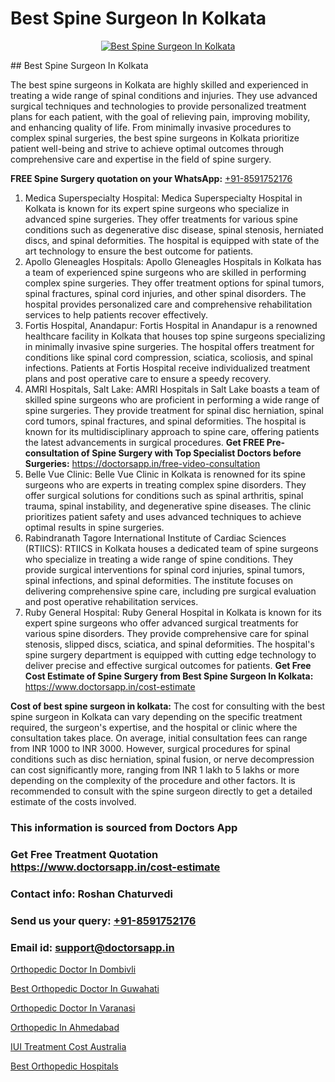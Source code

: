 # Best Spine Surgeon In Kolkata

<p align="center">
  <a href="null">
    <img src="null" alt="Best Spine Surgeon In Kolkata">
  </a>
</p>
## Best Spine Surgeon In Kolkata

The best spine surgeons in Kolkata are highly skilled and experienced in treating a wide range of spinal conditions and injuries. They use advanced surgical techniques and technologies to provide personalized treatment plans for each patient, with the goal of relieving pain, improving mobility, and enhancing quality of life. From minimally invasive procedures to complex spinal surgeries, the best spine surgeons in Kolkata prioritize patient well-being and strive to achieve optimal outcomes through comprehensive care and expertise in the field of spine surgery.

**FREE Spine Surgery quotation on your WhatsApp:**  [+91-8591752176](https://api.whatsapp.com/send?phone=8591752176)

1) Medica Superspecialty Hospital:
Medica Superspecialty Hospital in Kolkata is known for its expert spine surgeons who specialize in advanced spine surgeries. They offer treatments for various spine conditions such as degenerative disc disease, spinal stenosis, herniated discs, and spinal deformities. The hospital is equipped with state of the art technology to ensure the best outcome for patients.
2) Apollo Gleneagles Hospitals:
Apollo Gleneagles Hospitals in Kolkata has a team of experienced spine surgeons who are skilled in performing complex spine surgeries. They offer treatment options for spinal tumors, spinal fractures, spinal cord injuries, and other spinal disorders. The hospital provides personalized care and comprehensive rehabilitation services to help patients recover effectively.
3) Fortis Hospital, Anandapur:
Fortis Hospital in Anandapur is a renowned healthcare facility in Kolkata that houses top spine surgeons specializing in minimally invasive spine surgeries. The hospital offers treatment for conditions like spinal cord compression, sciatica, scoliosis, and spinal infections. Patients at Fortis Hospital receive individualized treatment plans and post operative care to ensure a speedy recovery.
4) AMRI Hospitals, Salt Lake:
AMRI Hospitals in Salt Lake boasts a team of skilled spine surgeons who are proficient in performing a wide range of spine surgeries. They provide treatment for spinal disc herniation, spinal cord tumors, spinal fractures, and spinal deformities. The hospital is known for its multidisciplinary approach to spine care, offering patients the latest advancements in surgical procedures.
**Get FREE Pre-consultation of Spine Surgery with Top Specialist Doctors before Surgeries:** https://doctorsapp.in/free-video-consultation
5) Belle Vue Clinic:
Belle Vue Clinic in Kolkata is renowned for its spine surgeons who are experts in treating complex spine disorders. They offer surgical solutions for conditions such as spinal arthritis, spinal trauma, spinal instability, and degenerative spine diseases. The clinic prioritizes patient safety and uses advanced techniques to achieve optimal results in spine surgeries.
6) Rabindranath Tagore International Institute of Cardiac Sciences (RTIICS):
RTIICS in Kolkata houses a dedicated team of spine surgeons who specialize in treating a wide range of spine conditions. They provide surgical interventions for spinal cord injuries, spinal tumors, spinal infections, and spinal deformities. The institute focuses on delivering comprehensive spine care, including pre surgical evaluation and post operative rehabilitation services.
7) Ruby General Hospital:
Ruby General Hospital in Kolkata is known for its expert spine surgeons who offer advanced surgical treatments for various spine disorders. They provide comprehensive care for spinal stenosis, slipped discs, sciatica, and spinal deformities. The hospital's spine surgery department is equipped with cutting edge technology to deliver precise and effective surgical outcomes for patients.
**Get Free Cost Estimate of Spine Surgery from Best Spine Surgeon In Kolkata:** https://www.doctorsapp.in/cost-estimate

**Cost of best spine surgeon in kolkata:**
The cost for consulting with the best spine surgeon in Kolkata can vary depending on the specific treatment required, the surgeon's expertise, and the hospital or clinic where the consultation takes place. On average, initial consultation fees can range from INR 1000 to INR 3000. However, surgical procedures for spinal conditions such as disc herniation, spinal fusion, or nerve decompression can cost significantly more, ranging from INR 1 lakh to 5 lakhs or more depending on the complexity of the procedure and other factors. It is recommended to consult with the spine surgeon directly to get a detailed estimate of the costs involved.

### This information is sourced from Doctors App 
### Get Free Treatment Quotation https://www.doctorsapp.in/cost-estimate
### Contact info: Roshan Chaturvedi 
### Send us your query: [+91-8591752176](https://api.whatsapp.com/send?phone=8591752176) 
### Email id: support@doctorsapp.in

[Orthopedic Doctor In Dombivli](https://www.linkedin.com/pulse/orthopedic-doctor-dombivli-doctorsappin-haeic?trackingId=hqbku%2Fv6r28ILrODg%2FQ0QA%3D%3D&lipi=urn%3Ali%3Apage%3Ad_flagship3_company_admin%3BcTUR6naWQkWjeA%2BR15noZQ%3D%3D)

[Best Orthopedic Doctor In Guwahati](https://www.linkedin.com/pulse/best-orthopedic-doctor-guwahati-knee-replacement-treatment-w96se?trackingId=bpmLcR1Hf4M2l52g4JnXHg%3D%3D&lipi=urn%3Ali%3Apage%3Ad_flagship3_company_admin%3BII%2FSNcWiSiigR90SV5cfEQ%3D%3D)

[Orthopedic Doctor In Varanasi](https://medium.com/@vimalrana22/orthopedic-doctor-in-varanasi-98b85f9a43ed)

[Orthopedic In Ahmedabad](https://medium.com/@manish632504/orthopedic-in-ahmedabad-918022614663)

[IUI Treatment Cost Australia](https://doctors-apps.github.io/doctorsapp/iui-treatment-cost-australia)

[Best Orthopedic Hospitals](https://doctors-apps.github.io/doctorsapp/best-orthopedic-hospitals)

